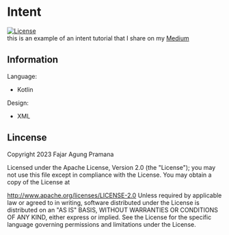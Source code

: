 # Intent
[![License](https://img.shields.io/badge/License-Apache%202.0-blue.svg)](https://opensource.org/licenses/Apache-2.0)
</br>
this is an example of an intent tutorial that I share on my [Medium](https://medium.com/@fajar.agungpramana77/yuk-belajar-intent-pada-aplikasi-android-94209b850f8f)

## Information
Language:
- Kotlin

Design:
- XML

## Lincense
Copyright 2023 Fajar Agung Pramana

Licensed under the Apache License, Version 2.0 (the "License"); you may not use this file except in compliance with the License. You may obtain a copy of the License at

http://www.apache.org/licenses/LICENSE-2.0
Unless required by applicable law or agreed to in writing, software distributed under the License is distributed on an "AS IS" BASIS, WITHOUT WARRANTIES OR CONDITIONS OF ANY KIND, either express or implied. See the License for the specific language governing permissions and limitations under the License.
